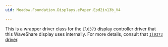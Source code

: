 ```yaml
---
uid: Meadow.Foundation.Displays.ePaper.Epd2in13b_V4

---
```


This is a wrapper driver class for the `Il0373` display controller driver that this WaveShare display uses internally. For more details, consult that [`Il0373` driver](/docs/api/Meadow.Foundation/Meadow.Foundation.Displays.Il0373.html).
